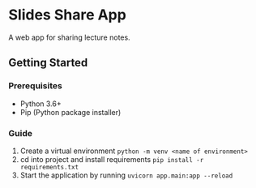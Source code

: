 # Slides Share App

A web app for sharing lecture notes.

## Getting Started

### Prerequisites

- Python 3.6+
- Pip (Python package installer)

### Guide
1. Create a virtual environment
    `python -m venv <name of environment>`
2. cd into project and install requirements
    `pip install -r requirements.txt`
3. Start the application by running
    `uvicorn app.main:app --reload`